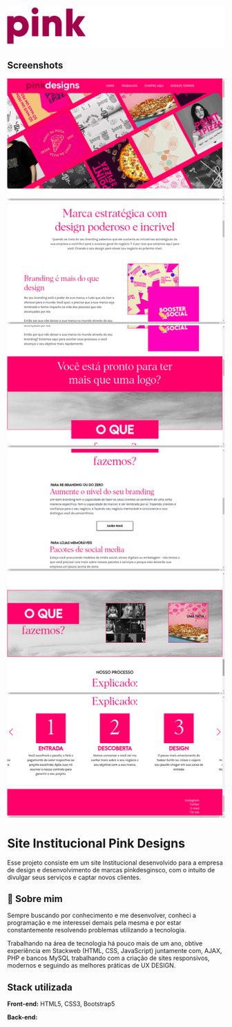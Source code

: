 ![Logo](./assets/images/logo-pink-design.png)

## Screenshots

![App Screenshot](./assets/screenshots/Captura%20de%20tela%20de%202022-10-28%2018-58-03.png)
![App Screenshot](./assets/screenshots/Captura%20de%20tela%20de%202022-10-28%2018-58-12.png)
![App Screenshot](./assets/screenshots/Captura%20de%20tela%20de%202022-10-28%2018-58-18.png)
![App Screenshot](./assets/screenshots/Captura%20de%20tela%20de%202022-10-28%2018-58-23.png)
![App Screenshot](./assets/screenshots/Captura%20de%20tela%20de%202022-10-28%2018-58-40.png)
![App Screenshot](./assets/screenshots/Captura%20de%20tela%20de%202022-10-28%2018-59-14.png)

# Site Institucional Pink Designs

Esse projeto consiste em um site Institucional desenvolvido para a empresa de design e desenvolvimento de marcas pinkdesginsco, com o intuito de divulgar seus serviços e captar novos clientes.

## 🚀 Sobre mim

Sempre buscando por conhecimento e me desenvolver, conheci a programação e me interessei demais pela mesma e por estar constantemente resolvendo problemas utilizando a tecnologia.

Trabalhando na área de tecnologia há pouco mais de um ano, obtive experiência em Stackweb (HTML, CSS, JavaScript) juntamente com, AJAX, PHP e bancos MySQL trabalhando com a criação de sites responsivos, modernos e seguindo as melhores práticas de UX DESIGN.

## Stack utilizada

**Front-end:** HTML5, CSS3, Bootstrap5

**Back-end:**
